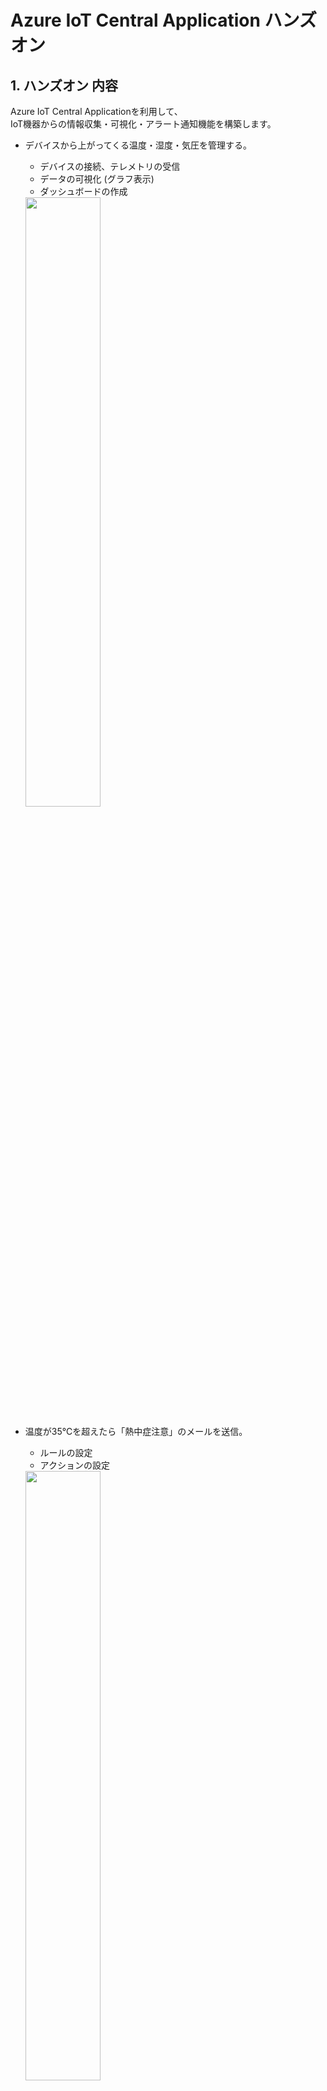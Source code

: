 # Azure IoT Central Application ハンズオン

## 1. ハンズオン 内容

Azure IoT Central Applicationを利用して、  
IoT機器からの情報収集・可視化・アラート通知機能を構築します。

- デバイスから上がってくる温度・湿度・気圧を管理する。
  - デバイスの接続、テレメトリの受信
  - データの可視化 (グラフ表示)
  - ダッシュボードの作成  
  
  <img src="img/006/007.png" width=50%>

- 温度が35℃を超えたら「熱中症注意」のメールを送信。  
  - ルールの設定  
  - アクションの設定  
  
  <img src="img/007/008.png" width=50%>

## 2. IoT Central Applicationを使ってみよう

IoT Centralは、Azureが展開しているIoTのSaaS(Software as a Service)です。

IoT Centralでは、IoT機器からの情報収集、蓄積、可視化、アラートなどの機能を  
SaaSとして提供しています。

IoTを始めるにあたって、典型的なパターンは以下のものかと思います。

- IoT機器にクラウド接続アプリをデプロイ。
- クラウドに上がってきたデータの蓄積(データベース等)
- 蓄積データの可視化 (データ表示アプリの作成)
- 送信データによるアクション(異常検知時のメール送信)

この場合、  

- データベースを準備
- データの可視化アプリを作成
- イベント検知時のアクション作成

が必要であり、個々のクラウドサービスを連携させたり、アプリの開発が必要でした。

しかし、IoT Centralではデバイス接続、蓄積・可視化、分析、異常検知やそれに対するアクション設定、  
デバイスへのコマンド送信など、IoTを始めるにあたり必要な機能が簡単に使えるようになっています。  
デバイス側の接続アプリの作成・デプロイは必要ですが、それ以外はコーディングなしで利用できます。

### 2-1. IoT Central Applicationを構築しよう

では、さっそくIoT Centralを体験してみましょう。
Azure PotalからIot Centralを作成します。

1. Azure Potalを開きます。

2. 画面左のメニューから、「リソースの作成」をクリック。  
   <img src="img/001/001.png">
   <br>

3. 検索フィールドに`IoT Central Application`を入力し検索。  
   <img src="img/001/002.png">
   <br>

4. 「IoT Central アプリケーション」が表示されるのでクリック。  
   <img src="img/001/003.png">
   <br>

   「作成」をクリックします。  
    <img src="img/001/004.png">
    <br>

5. 必要な情報を入力し「作成」をクリックします。
   1. リソース名：「日付：yyyymmdd>-<席番号>-iotc」  
      (※アプリケーションURLも併せて自動入力されます。)
   2. サブスクリプション：ご自身のサブスクリプションを選択
   3. リソースグループ：`新規作成`をクリックし、「iot-central-hands-on」とする。
   4. テンプレート：「カスタムアプリケーション」
   5. 場所：米国東部  

   <br>
   <img src="img/001/005.png">
   <br>

6. 作成には少し時間がかかります。焦らず待ちましょう。  
   作成が完了すると下記の通知が表示されますので、  
   「リソースに移動」をクリックします。  
   
   <img src="img/001/006.png">
   <br>

7. Iot Central Applicationの概要画面が表示されますので、  
   `IoT Central アプリケーションのURL`をクリックしてみましょう。

   <img src="img/001/007.png" width=50%>
   <br>

8. IoT Central Applicationが表示されます。
   <br>  
   <img src="img/001/008.png" width=50%>

### 2-2. デバイステンプレート作ってみよう

デバイステンプレートは、接続する機器のテンプレートです。

接続する機器も様々です。

- Arduino
- Raspberry Pi

といった機器の違いもあれば、同じ機種でも、用途によろ通信内容にも違いがあります。

接続機器は1台とは限りません。何百台もの機器を展開する場合もあります。  
その際、一台一台設定していては、きりがないですね。

そこで、テンプレートがあるわけです。

デバイステンプレートは接続機器の、  

- 通信内容
- 制御のルール
- 送信データのグラフ化・表示内容

などが設定できます。

では、早速作ってみましょう。

1. 画面左のメニューから「デバイステンプレート」をクリックします。  
   <img src="img/002/001.png">
   <br>

2. 画面右上の「＋ (新規)」をクリックします。  
   <img src="img/002/002.png">
   <br>

3. 代表的な機器のテンプレートが表示されます。  
   今回は「カスタム」を選択します。  
   <img src="img/002/003.png">
   <br>

4. テンプレート名を入力しましょう。  
   今回は「my-template」とします。  
   入力したら「作成」をクリックします。  
   <img src="img/002/004.png">
   <br>

5. テンプレートが作成されました。ここから、接続する機器に関する設定を行っていきます。  
   先ずは「測定」から設定します。この「測定」には機器から送られてくるデータを登録します。  
   例えば、センサーで検知した温度や湿度などです。  
   <img src="img/002/005.png">
   <br>

   「測定」タブを選択し、「＋新規」をクリックしてください。  
   表示されたメニューから「テレメトリ」を選択します。  
   <img src="img/002/006.png">
   <br>

6. テレメトリは、機器から送られてくる計測データです。  
   IoT機器からは、センサーで計測したデータをJSON形式で送信します。

   ```javascript
   // 送信例
   {
       "temperature": 28.0234,    // 温度
       "humidity": 56.2934,       // 湿度
       "pressure": 989.2229,      // 気圧
       "assetloc": {              // 場所
           "lon": 140.2220,       // 経度
           "lat": 39.0023         // 緯度
       }
   }
   ```

   ここでは、送信されてくるデータの中から、蓄積・表示したい項目を登録します。
   今回は、デバイスから上記の温度、湿度が送られてくるものとしましょう。

   では、温度を設定してみます。

   - Display Name : 温度
     - 画面に表示する際の「表示名」です。

   - フィールド名 : temperature
     - デバイスから送られてくるデータの項目名です。

   - 単位：℃
     - 送られてくるデータの単位です。

   - 最小値：-20
     - 送られてくるデータの最小値です。  
       この値を下回る値は、有効データとして扱われません。

   - 最大値：50
     - 送られてくるデータの最大値です。  
       この値を上回る値は、有効データとして扱われません。

   - 小数点以下桁数：2
     - 小数で送信されてくる場合の有効桁数です。(四捨五入されます。)  
       グラフでのデータ表示時に使用されます。
       未指定の場合は、送信データの桁数で扱われます。

   - カラー： (赤)
     - グラフ表示時のカラーを指定します。  

   <br>
   <img src="img/002/007.png">
   <br>

   入力が完了したら、「保存」をクリックし保存します。  
   <img src="img/002/008.png">
   <br>

7. 同様に、湿度・気圧を定義しましょう。  

   **湿度**  
   - 「+ 新規」～「テレメトリ」
   - Display Name : 湿度
   - フィールド名 : humidity
   - 単位：%
   - 最小値：0
   - 最大値：100
   - 小数点以下桁数：2
   - カラー： (青)
   - 入力が完了したら、「保存」をクリックし保存します。  

   <img src="img/002/009.png">
   <br>

   **気圧**  
   - 「+ 新規」～「テレメトリ」
   - Display Name : 気圧
   - フィールド名 : pressure
   - 単位：hPa
   - 最小値：800
   - 最大値：1200
   - 小数点以下桁数：2
   - カラー： (オレンジ)
   - 入力が完了したら、「保存」をクリックし保存します。  
  
   <img src="img/002/010.png">
   <br>

8. 次に場所を設定します。

   - 「+ 新規」～「場所」  
   <img src="img/002/011.png">

   - Display Name : 場所  
   - フィールド名 : assetloc  

   <img src="img/002/012.png">

   - 入力が完了したら、「保存」をクリックし保存します。

   <br>

9. これで受信データの表示ができます。  
   画面上には、温度と湿度のシミュレーションデータが表示されています。  
   まだデバイスは接続していませんが、IoT Centralが自動でシミュレーション  
   データを生成します。  このデータがあることで、画面のイメージが  
   しやすかったのではないでしょうか。  
   <img src="img/002/013.png" width=50%>

### 2-3. ダッシュボードを設定しよう

受信データの設定が終わったところで、ダッシュボードを設定してみましょう。  
ダッシュボードは、データの概要を一覧表示する画面(機能)です。

今回は以下のような画面を構成します。

- 温度・湿度のグラフ表示
- 過去30分間の温度・湿度の平均
- 機器がある場所を示すマップ

1. 「ダッシュボード」タブを表示します。  
    <img src="img/003/001.png">
	<br>

2. 「温度」を表示する折れ線グラフを追加します。  
   画面左の「折れ線グラフ」を選択し、以下の入力をします。  
    <img src="img/003/003.png">

   - タイトル：温度
   - 凡例を表示する：On
   - X軸の表示：On
   - Y軸の表示：On
   - 時間の範囲：過去30分
   - 測定：「温度」を選択
   - 入力が完了したら「保存」をクリック。  

    <img src="img/003/004.png">
	<br>

3. 「湿度」を表示する折れ線グラフを追加します。  
   画面左の「折れ線グラフ」を選択し、以下の入力をします。
   
   - タイトル：湿度
   - 凡例を表示する：On
   - X軸の表示：On
   - Y軸の表示：On
   - 時間の範囲：過去30分
   - 測定：「湿度」を選択
   - 入力が完了したら「保存」をクリック。

    <img src="img/003/005.png">
	<br>

4. 温度の平均値表示を追加します。  
   画面左の「KPI」を選択し、以下の入力をします。  
    <img src="img/003/006.png">

   - タイトル：平均温度
   - 時間の範囲：過去30分
   - 測定タイプ：テレメトリ
   - 測定：温度
   - 入力が完了したら「保存」をクリック。

    <img src="img/003/007.png">
	<br>

5. 湿度の平均値表示を追加します。  
   画面左の「KPI」を選択し、以下の入力をします。

   - タイトル：平均湿度
   - 時間の範囲：過去30分
   - 測定タイプ：テレメトリ
   - 測定：湿度
   - 入力が完了したら「保存」をクリック。

    <img src="img/003/008.png">
	<br>

6. 機器の場所を表示するマップを追加します。  
   画面左の「マップ」を選択し、以下の入力をします。  
    <img src="img/003/009.png">

   - タイトル：設置場所
   - 場所：場所
   - 状態の測定：状態の測定を選択する。
   - 場所の履歴を表示する：Off
   - 入力が完了したら「保存」をクリック。

    <img src="img/003/010.png">
	<br>

追加したグラフやデータの表示位置は、自由に変更できます。  
自分好みの配置にしてみましょう。  
<img src="img/003/011.png" width=50%>
<br>

## 3. デバイスをつないでみよう

では、機器を接続してみましょう。

IoT機器をIoT Centralに接続するには、以下の手続きが必要です。

- IoT Centralに接続する機器を登録します。
- IoT機器がIoT Centralに接続するために必要な接続情報をAzureポータルから取得します。
- IoT Centralに接続しデータを送信するアプリを作成。接続に必要な情報は、このアプリに埋め込みます。
- IoT機器にアプリをデプロイし、起動します。

### 3-1. 接続機器を登録しよう

IoT Centralに接続機器を登録します。

1. 画面左のメニューから「デバイス」を選択します。  

   <img src="img/004/001.png">
   <br>

2. 先程作成した「my-template」が表示されています。  
   右側には、このテンプレートを利用した接続機器が表示されます。  
   まだ機器の登録を行っていませんが、既に  
     「my-template-1 (シミュレート済み)」  
   が存在しています。 これはIoT Centralが自動で作成したものです。  
   このシミュレート済み機器があったので、テンプレート作成時にデータが表示されました。  
   実際の機器を登録する場合には、「＋」をクリックし「実際」をクリックします。  
   <img src="img/004/002.png" width=50%>
   <br>

3. 「新しいデバイス作成」ダイアログが表示されます。  
   デバイスIDとデバイス名が表示されていると思います。  
   今回は、これをこのまま使用しましょう。  
   「作成」をクリックします。  
   <img src="img/004/003.png">
   <br>

4. デバイス登録が完了すると、画面が切り替わります。  
   これで、接続デバイスが登録されました。  
   <img src="img/004/004.png" width=50%>
   <br>

### 3-2. 接続に必要な情報を取得しよう

デバイスをIoT Centralに接続するには、セキュリティを担保するため認証が必要になります。

IoT Central では

- SAS (Shared Access Signature：共有アクセス署名)

または

- X.509証明書

を利用した接続ができます。

今回は、SASを利用します。

1. 画面右上の「接続」をクリックします。  
   <img src="img/005/001.png">
   <br>

2. デバイス接続情報のダイアログが表示されます。  
   スコープID、デバイスIDを控えてください。  
   <img src="img/005/003.png">
   <br>

3. 資格情報のSASタブを選択してください。  
   主キーとセカンダリキーが表示されていますので、それぞれ控えてください。  

   <img src="img/005/004.png">
   <br>

   控えたら、「閉じる」をクリックしダイアログを閉じてください。  

   <br>

4. これらの情報から接続文字列を作成します。
   以下のサイトにアクセスしてください。
  
   [https://dpsgen.z8.web.core.windows.net/](https://dpsgen.z8.web.core.windows.net/)

   先程控えた、スコープID、デバイスID、主キーを入力し、  
   「Get Connection String」をクリックします。  
   しばらくすると接続文字列が表示されますので、控えておいてください。

   <img src="img/005/005.png">

   <br>

<details>
<summary>参考：接続文字列の生成</summary>

接続文字列の生成には、Node.jsを利用したdps-keygenを利用しています。  
詳しくは以下を参照してください。

> Azure IoT Central アプリケーションに接続するためのデバイスの接続文字列を生成する  
> https://docs.microsoft.com/ja-jp/azure/iot-central/howto-generate-connection-string

</details>

<br>

### 3-3. IoT機器にデプロイする接続アプリを準備しよう

さて、IoT Centralに接続するための準備が整いました。

あとは、デバイスに接続アプリをデプロイするだけです。

本来であれば、ArduinoやRaspberry PiをはじめとしたIoT機器を接続したいところですが、  
今回は、Raspberry Piのシミュレータを実機にみたてて接続してみます。

先ずは、シミュレータにアクセスしてみましょう。
以下にアクセスしてください。

[https://azure-samples.github.io/raspberry-pi-web-simulator/#Getstarted](https://azure-samples.github.io/raspberry-pi-web-simulator/#Getstarted)  

<img src="img/006/001.png" width=50%>
<br>

これは、Node.js/JavaScriptで書かれています。
<details>
<summary>参考(1)：Raspberry Pi オンライン シミュレーター</summary>

> 参考：Raspberry Pi オンライン シミュレーターの Azure IoT Hub への接続 (Node.js)  
> https://docs.microsoft.com/ja-jp/azure/iot-hub/iot-hub-raspberry-pi-web-simulator-get-started

</details>

<br>

このシミュレータでは、以下の制御をシミュレートします。

- センサー (BME280) を接続し、温度・湿度・気圧を測定。
- AzureのIoT HubやIoT Centralに接続し、テレメトリを送信。
- LEDを接続し、データ送信時に点灯させる。

<details><summary>参考(2)：シミュレータのコード内容</summary>

では、少しコードを見てみましょう。

ポイントをかいつまんで説明してみます。

Raspberry Piには

  - GPIO (汎用入出力：General-Purpose Input/Output)

と呼ばれる、ピンが備わっています。  
このピンにセンサーをつないで、データを取得します。  
もちろんUSB経由でデータを取得できるものもありますが、このGPIOを使うことが多いですね。  
このGPIOにアプリ側からアクセスには、I2C (Inter-Integrated Circuit) と呼ばれる  
シリアル通信方式でアクセスします。

機械に興味がない人には、少し面倒な話でしたが、こうした事を踏まえて見てみましょう。

冒頭に定数定義があります。
azure関連のライブラリや、センサーとして使用するBME280に関するライブラリを参照しています。
また、I2Cに関する記載もありますね。

ここで、覚えておいてほしいのは、`azure-iot-device`です。
このライブラリを使用してAzureとの接続を行います。
AzureではIoT機器の接続に関して、SDKを用意しています。
こうしたSDKを利用することで、面倒なプログラミングをせずとも  
容易にサービスを利用できるようになります。
サンプルも公開されていますので、うまく活用してください。
とりあえず試して結果を得るまでの速さを体験してください。

> Azure IoT Hub SDK の概要と使用方法  
> https://docs.microsoft.com/ja-jp/azure/iot-hub/iot-hub-devguide-sdks

さて、メソッドが定義されていますが主要なメソッドの概要を説明しましょう。
まず23行目の`getMessage()`ですが、SensorであるとかJSONと記載があります。
ここでは、センサー情報を読み取りテレメトリとして送信するJSONを作成しています。
温度や湿度のデータが記載されていますね。

次に、39行目の`sendMessage()`ですが、先程の`getMessage()`でJSONを取得し、
46行目の`client.sendEvent()`にてAzure側に送信しています。
この`client`が何者かは後程出てきます。

57行目からの`onStart()`と`onStop()`は開始コマンド及び停止コマンドに対するコールバックになります。
これも後で関連部分が出てきます。

79行目の`receiveMessageCallback()`ですが、これはクラウドからメッセージを受信したさいのコールバックになります。
受信したメッセージをコンソールに表示します。

99～108行目にかけては、センサー関連の処理を実施しています。
実際に利用するセンサーによって、こうした実装は異なります。
私の経験では、メーカーが利用に向けたサンプルコードを公開していることが
多いので、そうしたモノから引用することが多いです。

さて、111行目あたりからが重要です。
ここでは、IoT Hubのデバイスクライアントを生成しています。
5行目でazure-iot-deviceのクライアントを参照していますが、
このクライアントを生成しています。
`fromConnectionString()`メソッドに、接続文字列とプロトコルを渡していますね。

接続文字列は15行目に定数として定義しています。
設定値は`[Your IoT hub device connection string]`となっていますが、
もうお気づきですね、これを先程作成したIoT Centralへの接続文字列に置き換えます。
なお、プロトコルは7行目でMqttに設定しています。
MQTT(Message Queueing Telemetry Transport)は、
「 一つが小さい」メッセージを「大量」に「低遅延」「双方向」で通信することにむいています。
まさにIoT向けですね。
Azureでは他にもAMQPにも対応しています。
時間があれば調べてみてください。

さぁ、ざっと見てみましたが、ぱっと見渡せる量のコーディングで通信ができるなんてすごいですね。
早速つないで見ましょう。

</details>

<br>

コードを部分的に修正します。

1. 接続文字列を記載しましょう。  
   15行目の`[Your IoT hub device connection string]`の部分に、  
   先程控えておいた**接続文字列**を埋め込んでください。

<br>

2. 次に、送信データの作成部分を修正します。  

   機器からは、センサーで計測したデータを
   下記形式のJSONで送信することを想定しています。

   ```javascript
   // 送信例
   {
       "temperature": 28.0234,    // 温度
       "humidity": 56.2934,       // 湿度
       "pressure": 989.2229,      // 気圧
       "assetloc": {              // 場所
           "lon": 140.2220,       // 経度
           "lat": 39.0023         // 緯度
       }
   }
   ```

   23行目からの`getMessage()`メソッドを見てみましょう。  
   ここで送信メッセージを作成しています。  
   温度と湿度は設定されていますが、気圧と位置情報がありませんね。  
   以下のように変更しましょう。

   ```javascript
   function getMessage(cb) {
       messageId++;
	   sensor.readSensorData()
	   .then(function (data) {
		   cb(JSON.stringify({
			   messageId: messageId,
			   deviceId: 'Raspberry Pi Web Client',
			   temperature: data.temperature_C,
			   humidity: data.humidity,                     // 末尾に , を追加。
			   pressure: data.pressure_hPa * 100,           // 湿度を追加
			   assetloc: {lon: 140.329948, lat: 37.395753}  // 位置情報を追加
			}), data.temperature_C > 30);
		})
		.catch(function (err) {
			console.error('Failed to read out sensor data: ' + err);
		});
	}
   ```

これで準備ができました。

実行してみましょう。

「Run」をクリックすると動き始めますので、クリックしてください。  

<img src="img/006/002.png">
<br>
<br>

LEDが点灯し、画面右下のコンソールにメッセージが表示されていると思います。  

<img src="img/006/004.png">
<br>
<img src="img/006/005.png">  
<br>

IoT Central Applicationの画面に戻りましょう。  
「デバイス」から、登録した機器(実際の機器)を選択してください。

デバイスの「測定」画面が表示されると思いますが、グラフが表示されていますか？  
データがIoT Centralに届くと、プロットされると思います。

Raspberry Piシミュレータは、ランダムな値を送ってくるのでばらつきがありますが  
時間とともにどんどんプロットされます。

<img src="img/006/006.png" width=50%>

<br>

では、「ダッシュボード」を見てみましょう。
グラフや平均値などの表示はどうでしょうか。

<img src="img/006/007.png" width=50%>

<br>

マップですが、画面右側のボタンの一番下にある「始点」ボタンをクリックしてみてください。  
先程設定した位置情報は、FCSの位置なのですが、そのあたりにマーカーが表示されているでしょうか。  
実際のGPSセンサーをつなげば、移動体の位置もこれで表示できます。  

ここまでを振り返ってどうでしょう。

Raspberry Piシミュレータ側は若干コーディングしましたが、  
上がってきたデータの表示が、コーディング無しでできましたね。  

これまでは、データの蓄積や可視化を行うプログラムを作る必要がありましたが  
クラウドサービスを利用すれば、クリックと若干の文字入力で済むので  
サービス開始までの時間が大幅に短縮されます。  
これを使わない手はないですね。

## 4. ルールを設定してみよう

データの受信・可視化ができましたので、それをチェックするルールを設定してみましょう。

最近は、夏に猛暑日となる機会も増えてきました。  
熱中症を防止するため、温度が35℃を超えたらアラームメールを送信するようにしてみましょう。

1. デバイステンプレートから、「my-template」を選択してください。  

   <img src="img/007/001.png">  
   <br>

  「ルール」タブを選択します。  

   <img src="img/007/002.png">
   <br>

2. 「＋新規」をクリックし、テレメトリを選択します。  

   <img src="img/007/003.png">
   <br>
 
3. 以下の入力を行います。  
   名前：熱中症注意
   このテンプレートのすべてのデバイスでルールを有効にします：On

4. 条件を追加します。「＋」をクリックしてください。

5. 測定：テレメトリの「温度」を選択します。

6. 集計：なしを選択。

7. 演算子：が次の値以上：

8. しきい値：35 を入力します。

9. 「保存」をクリックして保存します。  

   <img src="img/007/004.png">
   <br>

続いて、アクションを設定します。

1. アクションを追加します。「＋」をクリックしてください。

   <img src="img/007/005.png">
   <br>

2. 右側に実行可能なアクションが表示されますので、「電子メール」を選択してください。

   <img src="img/007/006.png">
   <br>

3. 電子メール アクションを構成します。以下の入力をしてください。
   - 表示名：熱中症注意
   - 終了：通知先メールアドレス (携帯電話のメールをセットしてみてください)
   - メモ：気温が35℃を超えました。熱中症に注意してください。

   <img src="img/007/007.png">
   <br>

4. 入力が完了したら、プレビューを確認します。  
   問題が無ければ、「保存」をクリックし保存します。  
   <img src="img/007/008.png">
   <br>

これで、メール送信設定ができました。

では、実際に送信されるかチェックしてみましょう。

先程の、[Raspberry Piシミュレータ](https://azure-samples.github.io/raspberry-pi-web-simulator/#Getstarted)を表示してください。  
Run状態であれば、一旦Stopしてください。

確実におくられるよう、送信データを細工します。

`getMessage()`を以下のように書き換えてください。

   ```javascript
   function getMessage(cb) {
       messageId++;
	   sensor.readSensorData()
	   .then(function (data) {
		   cb(JSON.stringify({
			   messageId: messageId,
			   deviceId: 'Raspberry Pi Web Client',
			   //temperature: data.temperature_C,    // 一旦コメントアウト
			   temperature: 38,	                 // 追加。38固定で送信
			   humidity: data.humidity,		
			   pressure: data.pressure_hPa * 100,
			   assetloc: {lon: 140.329948, lat: 37.395753}
			}), data.temperature_C > 30);
		})
		.catch(function (err) {
			console.error('Failed to read out sensor data: ' + err);
		});
	}
   ```

データを送信します。  

メッセージが送信できたら、Stopしてください。  
**止めないとメールがどんどん届くので注意してください**。

どうですか、届きましたか。

こういった感じで、送信データをチェックし、状況に応じたアクションを設定できます。  
設定できるアクションは、メールの他にもAzure FunctionsやLogic Appsなどがあります。  
それらを利用すれば、より複雑な制御を行うことも可能ですので、要件に応じ適した  
アクションを設定してください。

## 5. 料金

IoT Centralの料金ですが、**接続するデバイスが5台までは無料です。**  
**1デバイス当たり50,000メッセージ**が含まれます。  
(参考：1分間1メッセージぐらい)

追加メッセージは100万メッセージあたり￥560です。

開発には十分です。是非ためしてみてください。
